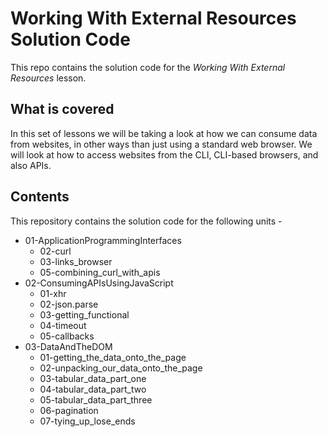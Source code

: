 # Working With External Resources Solution Code

This repo contains the solution code for the *Working With External Resources* lesson.

## What is covered
In this set of lessons we will be taking a look at how we can consume data from websites, in other ways than just using a standard web browser. We will look at how to access websites from the CLI, CLI-based browsers, and also APIs.

## Contents
This repository contains the solution code for the following units -
  - 01-ApplicationProgrammingInterfaces
    - 02-curl
    - 03-links_browser
    - 05-combining_curl_with_apis
  - 02-ConsumingAPIsUsingJavaScript
    - 01-xhr
    - 02-json.parse
    - 03-getting_functional
    - 04-timeout
    - 05-callbacks
  - 03-DataAndTheDOM
    - 01-getting_the_data_onto_the_page
    - 02-unpacking_our_data_onto_the_page
    - 03-tabular_data_part_one
    - 04-tabular_data_part_two
    - 05-tabular_data_part_three
    - 06-pagination
    - 07-tying_up_lose_ends
